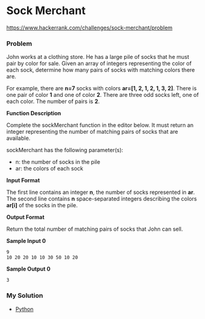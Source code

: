 # Sock Merchant

https://www.hackerrank.com/challenges/sock-merchant/problem

### Problem

John works at a clothing store. He has a large pile of socks that he must pair by color for sale. 
Given an array of integers representing the color of each sock, determine how many pairs of socks with matching colors there are.

For example, there are **n=7** socks with colors **ar=[1, 2, 1, 2, 1, 3, 2]**. 
There is one pair of color **1** and one of color **2**. 
There are three odd socks left, one of each color. The number of pairs is **2**.

**Function Description**

Complete the sockMerchant function in the editor below. It must return an integer representing the number of matching pairs of socks that are available.

sockMerchant has the following parameter(s):

- n: the number of socks in the pile
- ar: the colors of each sock

**Input Format**

The first line contains an integer **n**, the number of socks represented in **ar**.
The second line contains **n** space-separated integers describing the colors **ar[i]** of the socks in the pile.

**Output Format**

Return the total number of matching pairs of socks that John can sell.

**Sample Input 0**

```
9
10 20 20 10 10 30 50 10 20
```

**Sample Output 0**

```
3
```

### My Solution

- [Python](python.py)